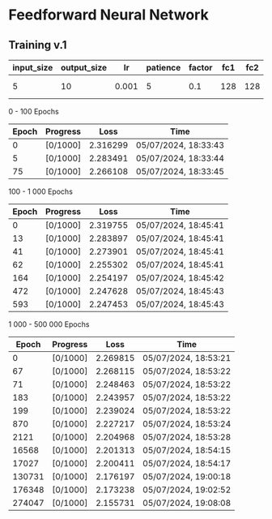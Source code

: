 # Feedforward Neural Network

## Training v.1

| input_size | output_size |  lr   | patience | factor | fc1 | fc2 | dropout | torch.randn | torch.randint | batch_size | shuffle |
| ---------- | ----------- | ----- | -------- | ------ | --- | --- | ------- | ----------- | ------------- | ---------- | ------- |
|     5      |      10     | 0.001 |     5    |   0.1  | 128 | 128 |  None   |   1000, 5   |0, 10, (1000,) |     32     |   True  |
  
0 - 100 Epochs

|      Epoch      |    Progress    |      Loss      |         Time         |
| --------------- | -------------- | -------------- | -------------------- |
|        0        |    [0/1000]    |    2.316299    | 05/07/2024, 18:33:43 |
|        5        |    [0/1000]    |    2.283491    | 05/07/2024, 18:33:44 |
|        75       |    [0/1000]    |    2.266108    | 05/07/2024, 18:33:45 |

100 - 1 000 Epochs

|      Epoch      |    Progress    |      Loss      |         Time         |
| --------------- | -------------- | -------------- | -------------------- |
|        0        |    [0/1000]    |    2.319755    | 05/07/2024, 18:45:41 |
|        13       |    [0/1000]    |    2.283897    | 05/07/2024, 18:45:41 |
|        41       |    [0/1000]    |    2.273901    | 05/07/2024, 18:45:41 |
|        62       |    [0/1000]    |    2.255302    | 05/07/2024, 18:45:41 |
|        164      |    [0/1000]    |    2.254197    | 05/07/2024, 18:45:42 |
|        472      |    [0/1000]    |    2.247628    | 05/07/2024, 18:45:43 |
|        593      |    [0/1000]    |    2.247453    | 05/07/2024, 18:45:43 |

1 000 - 500 000 Epochs

|      Epoch      |    Progress    |      Loss      |         Time         |
| --------------- | -------------- | -------------- | -------------------- |
|        0        |    [0/1000]    |    2.269815    | 05/07/2024, 18:53:21 |
|        67       |    [0/1000]    |    2.268115    | 05/07/2024, 18:53:22 |
|        71       |    [0/1000]    |    2.248463    | 05/07/2024, 18:53:22 |
|        183      |    [0/1000]    |    2.243957    | 05/07/2024, 18:53:22 |
|        199      |    [0/1000]    |    2.239024    | 05/07/2024, 18:53:22 |
|        870      |    [0/1000]    |    2.227217    | 05/07/2024, 18:53:24 |
|        2121     |    [0/1000]    |    2.204968    | 05/07/2024, 18:53:28 |
|        16568    |    [0/1000]    |    2.201313    | 05/07/2024, 18:54:15 |
|        17027    |    [0/1000]    |    2.200411    | 05/07/2024, 18:54:17 |
|        130731   |    [0/1000]    |    2.176197    | 05/07/2024, 19:00:18 |
|        176348   |    [0/1000]    |    2.173238    | 05/07/2024, 19:02:52 |
|        274047   |    [0/1000]    |    2.155731    | 05/07/2024, 19:08:08 |
